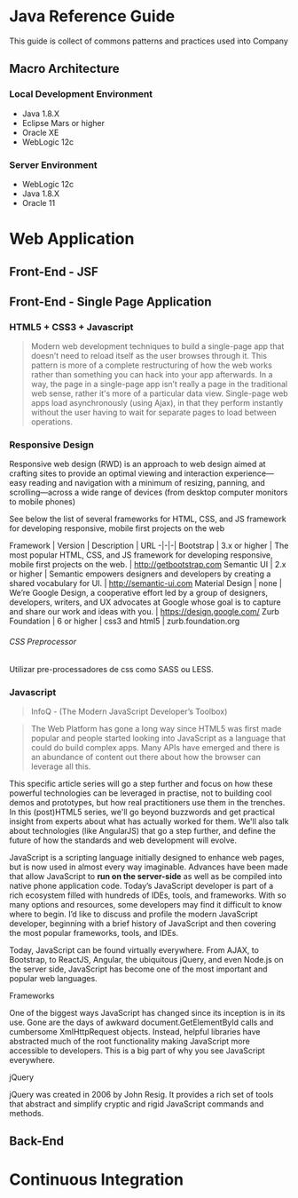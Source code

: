 # Java Reference Guide

This guide is collect of commons patterns and practices used into Company

## Macro Architecture

### Local Development Environment

- Java 1.8.X
- Eclipse Mars or higher
- Oracle XE
- WebLogic 12c

### Server Environment
- WebLogic 12c
- Java 1.8.X
- Oracle 11

# Web Application

## Front-End - JSF

## Front-End - Single Page Application
### HTML5 + CSS3 + Javascript

>Modern web development techniques to build a single-page app that doesn’t need to reload itself as the user browses through it. This pattern is more of a complete restructuring of how the web works rather than something you can hack into your app afterwards.
In a way, the page in a single-page app isn’t really a page in the traditional web sense, rather it's more of a particular data view. Single-page web apps load asynchronously (using Ajax), in that they perform instantly without the user having to wait for separate pages to load between operations.

### Responsive Design
Responsive web design (RWD) is an approach to web design aimed at crafting sites to provide an optimal viewing and interaction experience—easy reading and navigation with a minimum of resizing, panning, and scrolling—across a wide range of devices (from desktop computer monitors to mobile phones)

See below the list of several frameworks for HTML, CSS, and JS framework for developing responsive, mobile first projects on the web

Framework | Version | Description | URL
-|-|-|
Bootstrap | 3.x or higher | The most popular HTML, CSS, and JS framework for developing responsive, mobile first projects on the web. | http://getbootstrap.com
Semantic UI | 2.x or higher |  Semantic empowers designers and developers by creating a shared vocabulary for UI. | http://semantic-ui.com
Material Design | none |  We’re Google Design, a cooperative effort led by a group of designers, developers, writers, and UX advocates at Google whose goal is to capture and share our work and ideas with you. | https://design.google.com/
Zurb Foundation | 6 or higher | css3 and html5 | zurb.foundation.org

###### CSS Preprocessor
Utilizar pre-processadores de css como SASS ou LESS.

### Javascript

> InfoQ - (The Modern JavaScript Developer’s Toolbox)

> The Web Platform has gone a long way since HTML5 was first made popular and people started looking into JavaScript as a language that could do build complex apps. Many APIs have emerged and there is an abundance of content out there about how the browser can leverage all this.
>
This specific article series will go a step further and focus on how these powerful technologies can be leveraged in practise, not to building cool demos and prototypes, but how real practitioners use them in the trenches. In this (post)HTML5 series, we'll go beyond buzzwords and get practical insight from experts about what has actually worked for them. We'll also talk about technologies (like AngularJS) that go a step further, and define the future of how the standards and web development will evolve.
>
JavaScript is a scripting language initially designed to enhance web pages, but is now used in almost every way imaginable. Advances have been made that allow JavaScript to **run on the server-side** as well as be compiled into native phone application code. Today’s JavaScript developer is part of a rich ecosystem filled with hundreds of IDEs, tools, and frameworks. With so many options and resources, some developers may find it difficult to know where to begin. I’d like to discuss and profile the modern JavaScript developer, beginning with a brief history of JavaScript and then covering the most popular frameworks, tools, and IDEs.
>
Today, JavaScript can be found virtually everywhere. From AJAX, to Bootstrap, to ReactJS, Angular, the ubiquitous jQuery, and even Node.js on the server side, JavaScript has become one of the most important and popular web languages.
>
Frameworks
>
One of the biggest ways JavaScript has changed since its inception is in its use. Gone are the days of awkward document.GetElementById calls and cumbersome XmlHttpRequest objects. Instead, helpful libraries have abstracted much of the root functionality making JavaScript more accessible to developers. This is a big part of why you see JavaScript everywhere.

jQuery

jQuery was created in 2006 by John Resig. It provides a rich set of tools that abstract and simplify cryptic and rigid JavaScript commands and methods.














## Back-End


# Continuous Integration
